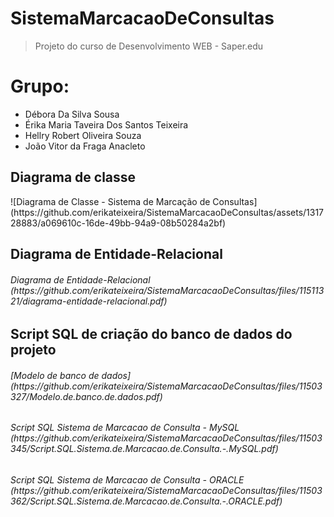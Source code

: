 # SistemaMarcacaoDeConsultas
> Projeto do curso de Desenvolvimento WEB - Saper.edu

# Grupo:
- Débora Da Silva Sousa
- Érika Maria Taveira Dos Santos Teixeira
- Hellry Robert Oliveira Souza	
- João Vitor da Fraga Anacleto

<h2> Diagrama de classe </h2>
![Diagrama de Classe - Sistema de Marcação de Consultas](https://github.com/erikateixeira/SistemaMarcacaoDeConsultas/assets/131728883/a069610c-16de-49bb-94a9-08b50284a2bf)



<h2> Diagrama de Entidade-Relacional
<h6>Diagrama de Entidade-Relacional
(https://github.com/erikateixeira/SistemaMarcacaoDeConsultas/files/11511321/diagrama-entidade-relacional.pdf)

  
<h2> Script SQL de criação do banco de dados do projeto
<h6> [Modelo de banco de dados] (https://github.com/erikateixeira/SistemaMarcacaoDeConsultas/files/11503327/Modelo.de.banco.de.dados.pdf)
<h6> Script SQL Sistema de Marcacao de Consulta - MySQL (https://github.com/erikateixeira/SistemaMarcacaoDeConsultas/files/11503345/Script.SQL.Sistema.de.Marcacao.de.Consulta.-.MySQL.pdf)
<h6> Script SQL Sistema de Marcacao de Consulta - ORACLE (https://github.com/erikateixeira/SistemaMarcacaoDeConsultas/files/11503362/Script.SQL.Sistema.de.Marcacao.de.Consulta.-.ORACLE.pdf)
